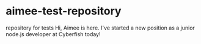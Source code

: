 # aimee-test-repository
repository for tests
Hi, Aimee is here. I've started a new position as a junior node.js developer at Cyberfish today!
